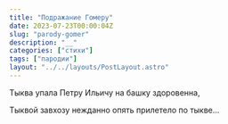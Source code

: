 ```yaml
---
title: "Подражание Гомеру"
date: 2023-07-23T00:00:04Z
slug: "parody-gomer"
description: "__"
categories: ["стихи"]
tags: ["пародии"]
layout: "../../layouts/PostLayout.astro"
---
```


Тыква упала Петру Ильичу на башку здоровенна,

Тыквой завхозу нежданно опять прилетело по тыкве...